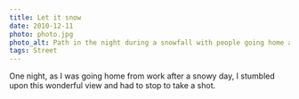 ```yaml
---
title: Let it snow
date: 2010-12-11
photo: photo.jpg
photo_alt: Path in the night during a snowfall with people going home after work.
tags: Street
---
```


One night, as I was going home from work after a snowy day, I stumbled upon this wonderful view and had to stop to take a shot.
